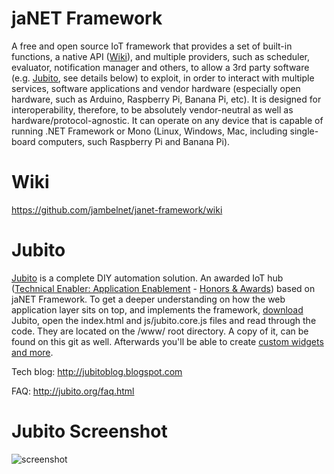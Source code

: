 # jaNET Framework
A free and open source IoT framework that provides a set of built-in functions, a native API ([Wiki](https://github.com/jambelnet/janet-framework/wiki)), and multiple providers, such as scheduler, evaluator, notification manager and others, to allow a 3rd party software (e.g. [Jubito](http://www.jubito.org), see details below) to exploit, in order to interact with multiple services, software applications and vendor hardware (especially open hardware, such as Arduino, Raspberry Pi, Banana Pi, etc). It is designed for interoperability, therefore, to be absolutely vendor-neutral as well as hardware/protocol-agnostic. It can operate on any device that is capable of running .NET Framework or Mono (Linux, Windows, Mac, including single-board computers, such Raspberry Pi and Banana Pi).

# Wiki
https://github.com/jambelnet/janet-framework/wiki

# Jubito
[Jubito](http://www.jubito.org) is a complete DIY automation solution. An awarded IoT hub ([Technical Enabler: Application Enablement](http://www.postscapes.com/internet-of-things-award/2014/iot-application-enabler/) - [Honors & Awards](http://jubitoblog.blogspot.com/search/label/awards)) based on jaNET Framework.
To get a deeper understanding on how the web application layer sits on top, and implements the framework, [download](http://www.jubito.org/download.html) Jubito, open the index.html and js/jubito.core.js files and read through the code. They are located on the /www/ root directory. A copy of it, can be found on this git as well.
Afterwards you'll be able to create [custom widgets and more](http://jubitoblog.blogspot.com/2016/08/consuming-restful-data.html).

Tech blog: http://jubitoblog.blogspot.com

FAQ: http://jubito.org/faq.html

# Jubito Screenshot
![screenshot](https://1.bp.blogspot.com/-zckBAkF6q9k/V_nE97h0_BI/AAAAAAAAJDU/6fXFVP5eSOEj9cTG5XMDgVVLL10ySnLWQCLcB/s640/dashboard-main.png)

